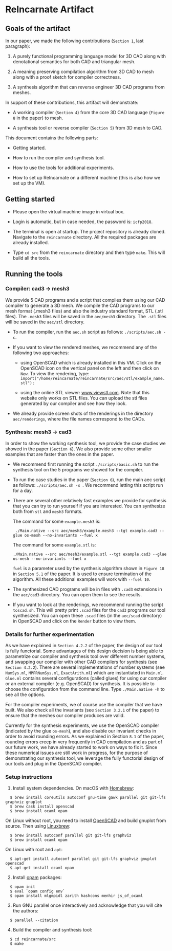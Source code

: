 # ReIncarnate Artifact

## Goals of the artifact

In our paper, we made the following contributions (`Section 1`, last
paragraph):

1. A purely functional programming language model for 3D CAD along with
   denotational semantics for both CAD and triangular mesh.

2. A meaning preserving compilation algorithm from 3D CAD to mesh along with a
   proof sketch for compiler correctness.

3. A synthesis algorithm that can reverse engineer 3D CAD programs from meshes.

In support of these contributions, this artifact will demonstrate:

* A working compiler (`Section 4`) from the core 3D CAD language (`Figure 8` in
  the paper) to mesh.

* A synthesis tool or reverse compiler (`Section 5`) from 3D mesh to CAD.

This document contains the following parts:

* Getting started.

* How to run the compiler and synthesis tool.

* How to use the tools for additional experiments.

* How to set up ReIncarnate on a different machine (this is also how we set up
  the VM).

## Getting started

* Please open the virtual machine image in virtual box.

* Login is automatic, but in case needed, the password is: `icfp2018`.

* The terminal is open at startup. The project repository is already cloned.
  Navigate to the `reincarnate` directory.  All the required packages are
  already installed.

* Type `cd src` from the `reincarnate` directory and then type `make`. This
  will build all the tools.

## Running the tools

### Compiler: cad3 -> mesh3

We provide 5 CAD programs and a script that compiles them using our
CAD compiler to generate a 3D mesh. We compile the CAD programs to our mesh
format (.mesh3 files) and also the industry standard format, STL (.stl
files).  The `.mesh3` files will be saved in the `aec/mesh3` directory. The
`.stl` files will be saved in the `aec/stl` directory.

* To run the compiler, run the `aec.sh` script as follows: `./scripts/aec.sh
  -c`.

* If you want to view the rendered meshes, we recommend any of the following
  two approaches:

  - using OpenSCAD which is already installed in this VM. Click on the
    OpenSCAD icon on the vertical panel on the left and then click on `New`.
    To view the rendering, type:
    `import("/home/reincarnate/reincarnate/src/aec/stl/example_name.stl");`

  - using the online STL viewer: www.viewstl.com. Note that this website
    only works on STL files. You can upload the stl files generated by our
    compiler and see how they look.

* We already provide screen shots of the renderings in the directory
  `aec/renderings`, where the file names correspond to the CADs.

### Synthesis: mesh3 -> cad3

In order to show the working synthesis tool, we provide the case studies we
showed in the paper (`Section 6`). We also provide some other smaller
examples that are faster than the ones in the paper.

* We recommend first running the script `./scripts/basic.sh` to run the
  synthesis tool on the 5 programs we showed for the compiler.

* To run the case studies in the paper (`Section 6`), run the main aec
  script as follows: `./scripts/aec.sh -s `. We recommend letting this
  script run for a day.

* There are several other relatively fast examples we provide for synthesis
  that you can try to run yourself if you are interested.  You can
  synthesize both from `stl` and `mesh3` formats.

  The command for some `example.mesh3` is:

  ```
   ./Main.native --src aec/mesh3/example.mesh3 --tgt example.cad3 --glue os-mesh --no-invariants --fuel x
  ```

  The command for some `example.stl` is:

  ```
  ./Main.native --src aec/mesh3/example.stl --tgt example.cad3 --glue os-mesh --no-invariants --fuel x
  ```

  `fuel` is a parameter used by the synthesis algorithm shown in `Figure 18`
  in `Section 5.1` of the paper. It is used to ensure termination of the
  algorithm. All these additional examples will work with `--fuel 10`.

* The synthesized CAD programs will be in files with `.cad3` extensions in
  the `aec/cad3` directory. You can open them to see the results.

* If you want to look at the renderings, we recommend running the script
  `toscad.sh`.  This will pretty print `.scad` files for the `cad3` programs
  our tool synthesized.  You can open these `.scad` files (in the `aec/scad`
  directory) in OpenSCAD and click on the `Render` button to view them.

### Details for further experimentation

As we have explained in `Section 4.2.2` of the paper, the design of our tool
is fully functorial. Some advantages of this design decision is being able
to parametrize our compiler and synthesis tool over different number
systems, and swapping our compiler with other CAD compilers for synthesis
(see `Section 4.2.2`). There are several implementations of number systems
(see `NumSys.ml`, `MPFRNumSys.ml`, `ExactArith.ml`) which are instantiated
in `Main.ml`.  `Glue.ml` contains several configurations (called glues) for
using our compiler or an external compiler (e.g. OpenSCAD) for synthesis.
It is possible to choose the configuration from the command line. Type
`./Main.native -h` to see all the options.

For the compiler experiments, we of course use the compiler that we have
built.  We also check all the invariants (see `Section 3.2.1` of the paper)
to ensure that the meshes our compiler produces are valid.


Currently for the synthesis experiments, we use the OpenSCAD compiler
(indicated by the glue `os-mesh`), and also disable our invariant checks in
order to avoid rounding errors. As we explained in Section `8.1` of the
paper, rounding errors creep in very frequently in CAD compilation and as
part of our future work, we have already started to work on ways to fix it.
Since these numerical issues are still work in progress, for the purpose of
demonstrating our synthesis tool, we leverage the fully functorial design of
our tools and plug in the OpenSCAD compiler.


### Setup instructions 

1. Install system dependencies. On macOS with [Homebrew](https://brew.sh/):
```
  $ brew install coreutils autoconf gnu-time gawk parallel git git-lfs graphviz gnuplot
  $ brew cask install openscad
  $ brew install ocaml opam
```

On Linux without root, you need to install [OpenSCAD](http://www.openscad.org/downloads.html)
and build gnuplot from source. Then using [Linuxbrew](http://linuxbrew.sh/):

```
  $ brew install autoconf parallel git git-lfs graphviz
  $ brew install ocaml opam
```

On Linux with root and `apt`:
```
  $ apt-get install autoconf parallel git git-lfs graphviz gnuplot openscad
  $ apt-get install ocaml opam
```

2. Install [opam](https://opam.ocaml.org/) packages:
```
  $ opam init
  $ eval `opam config env`
  $ opam install mlgmpidl zarith hashcons menhir js_of_ocaml
```

3. Run GNU parallel once interactively and acknowledge that you will cite the authors:
```
  $ parallel --citation

```
4. Build the compiler and synthesis tool:
```
  $ cd reincarnate/src
  $ make
```
